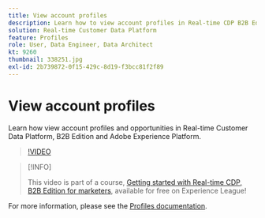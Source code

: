 ```yaml
---
title: View account profiles
description: Learn how to view account profiles in Real-time CDP B2B Edition.
solution: Real-time Customer Data Platform
feature: Profiles
role: User, Data Engineer, Data Architect
kt: 9260
thumbnail: 338251.jpg
exl-id: 2b739872-0f15-429c-8d19-f3bcc81f2f89
---
```

# View account profiles

Learn how view account profiles and opportunities in Real-time Customer Data Platform, B2B Edition and Adobe Experience Platform.

>[!VIDEO](https://video.tv.adobe.com/v/338251?quality=12&learn=on)

>[!INFO]
>
> This video is part of a course, [Getting started with Real-time CDP, B2B Edition for marketers](https://experienceleague.adobe.com/?recommended=ExperiencePlatform-U-1-2021.rtcdp.b2b), available for free on Experience League!

For more information, please see the [Profiles documentation](https://experienceleague.adobe.com/docs/experience-platform/rtcdp/profile/profile-browse.html).
